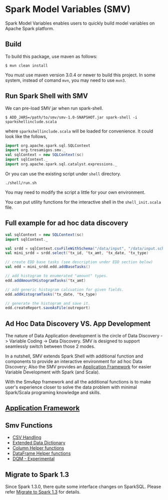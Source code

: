 # Spark Model Variables (SMV)

Spark Model Variables enables users to quickly build model variables on Apache Spark platform.

## Build
To build this package, use maven as follows:
```shell
$ mvn clean install
```
You must use maven version 3.0.4 or newer to build this project. In some system, instead of comand `mvn`, you may need to use `mvn3`.

## Run Spark Shell with SMV

We can pre-load SMV jar when run spark-shell. 

```shell
$ ADD_JARS=/path/to/smv/smv-1.0-SNAPSHOT.jar spark-shell -i sparkshellinclude.scala
```
where `sparkshellinclude.scala` will be loaded for convenience. It could look like the follows,

```scala
import org.apache.spark.sql.SQLContext
import org.tresamigos.smv._
val sqlContext = new SQLContext(sc)
import sqlContext._
import org.apache.spark.sql.catalyst.expressions._
```

Or you can use the existing script under ```shell``` directory.
```shell
./shell/run.sh
```
You may need to modify the script a little for your own environment.

You can put utility functions for the interactive shell in the ```shell_init.scala``` file. 

## Full example for ad hoc data discovery

```scala
val sqlContext = new SQLContext(sc)
import sqlContext._

val srdd = sqlContext.csvFileWithSchema("/data/input", "/data/input.schema")
val mini_srdd = srdd.select('tx_id, 'tx_amt, 'tx_date, 'tx_type)

// create EDD base tasks (see description under EDD section below)
val edd = mini_srdd.edd.addBaseTasks()

// add histogram to enumerated "amount" types.
edd.addAmountHistogramTasks('tx_amt)

// add generic histogram calcuation for given fields.
edd.addHistogramTasks('tx_date, 'tx_type)

// generate the histogram and save it.
edd.createReport.saveAsFile(outreport)
```

## Ad Hoc Data Discovery VS. App Development 
The nature of Data Application development is the circle of Data Discovery -> Variable Coding -> Data Discovery. 
SMV is designed to support seamlessly switch between those 2 modes. 

In a nutshell, SMV extends Spark Shell with additional function and components to provide an interactive environment 
for ad hoc Data Discovery; Also the SMV provides an [Application Framework](docs/appFramework.md) for easier Variable 
Development with Spark (and Scala).

With the SmvApp framework and all the additional functions is to make user's experience closer to solve the data problem 
with minimal Spark/Scala programing knowledge and skills. 

## [Application Framework](docs/appFramework.md)

## Smv Functions
* [CSV Handling](docs/csvHandling.md)
* [Extended Data Dictionary](docs/Edd.md)
* [Column Helper functions](docs/ColumnFunctions.md)
* [DataFrame Helper functions](docs/DF_Functions.md)
* [DQM - Experimental](docs/Dqm.md)

## Migrate to Spark 1.3
Since Spark 1.3.0, there quite some interface changes on SparkSQL. Please refer [Migrate to Spark 1.3](docs/MigrateTo1.3.md) for details.